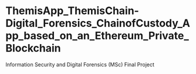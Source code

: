# ThemisApp_ThemisChain-Digital_Forensics_ChainofCustody_App_based_on_an_Ethereum_Private_Blockchain
Information Security and Digital Forensics (MSc) Final Project
